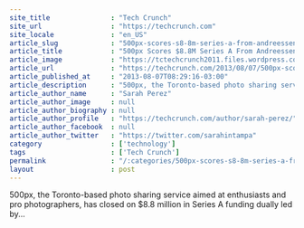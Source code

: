 ```yaml
---
site_title               : "Tech Crunch"
site_url                 : "https://techcrunch.com"
site_locale              : "en_US"
article_slug             : "500px-scores-s8-8m-series-a-from-andreessen-horowitz-harrison-metal-to-build-a-photo-marketplace-expand-consumer-reach"
article_title            : "500px Scores $8.8M Series A From Andreessen Horowitz & Harrison Metal To Build A Photo Marketplace, Expand Consumer Reach"
article_image            : "https://tctechcrunch2011.files.wordpress.com/2012/04/500px.jpg?w=764&h=400&crop=1"
article_url              : "https://techcrunch.com/2013/08/07/500px-scores-8-8m-series-a-from-andreessen-horowitz-harrison-metal-to-build-a-photo-marketplace-expand-consumer-reach/"
article_published_at     : "2013-08-07T08:29:16-03:00"
article_description      : "500px, the Toronto-based photo sharing service aimed at enthusiasts and pro photographers, has closed on $8.8 million in Series A funding dually led by..."
article_author_name      : "Sarah Perez"
article_author_image     : null
article_author_biography : null
article_author_profile   : "https://techcrunch.com/author/sarah-perez/"
article_author_facebook  : null
article_author_twitter   : "https://twitter.com/sarahintampa"
category                 : ['technology']
tags                     : ['Tech Crunch']
permalink                : "/:categories/500px-scores-s8-8m-series-a-from-andreessen-horowitz-harrison-metal-to-build-a-photo-marketplace-expand-consumer-reach/"
layout                   : post
---
```


500px, the Toronto-based photo sharing service aimed at enthusiasts and pro photographers, has closed on $8.8 million in Series A funding dually led by...
